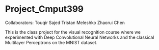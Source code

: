 # Project_Cmput399

Collaborators:
Touqir Sajed
Tristan Meleshko
Zhaorui Chen

This is the class project for the visual recognition course where we experimented with Deep Convolutional Neural Networks and  the classical Multilayer Perceptrons on the MNIST dataset.
